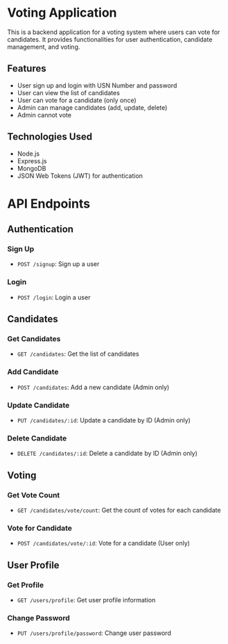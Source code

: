 # Voting Application

This is a backend application for a voting system where users can vote for candidates. It provides functionalities for user authentication, candidate management, and voting.

## Features

- User sign up and login with USN Number and password
- User can view the list of candidates
- User can vote for a candidate (only once)
- Admin can manage candidates (add, update, delete)
- Admin cannot vote

## Technologies Used

- Node.js
- Express.js
- MongoDB
- JSON Web Tokens (JWT) for authentication

# API Endpoints

## Authentication

### Sign Up

- `POST /signup`: Sign up a user

### Login

- `POST /login`: Login a user

## Candidates

### Get Candidates

- `GET /candidates`: Get the list of candidates

### Add Candidate

- `POST /candidates`: Add a new candidate (Admin only)

### Update Candidate

- `PUT /candidates/:id`: Update a candidate by ID (Admin only)

### Delete Candidate

- `DELETE /candidates/:id`: Delete a candidate by ID (Admin only)

## Voting

### Get Vote Count

- `GET /candidates/vote/count`: Get the count of votes for each candidate

### Vote for Candidate

- `POST /candidates/vote/:id`: Vote for a candidate (User only)

## User Profile

### Get Profile

- `GET /users/profile`: Get user profile information

### Change Password

- `PUT /users/profile/password`: Change user password
